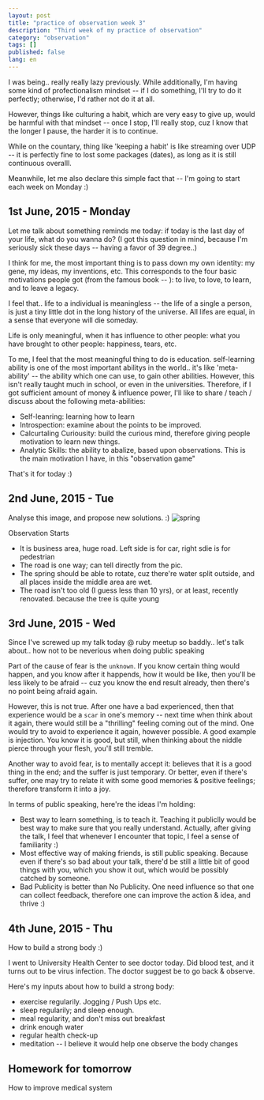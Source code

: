 ```yaml
---
layout: post
title: "practice of observation week 3"
description: "Third week of my practice of observation"
category: "observation"
tags: []
published: false
lang: en
---
```


I was being.. really really lazy previously. While additionally, I'm having some
kind of profectionalism mindset -- if I do something, I'll try to do it
perfectly; otherwise, I'd rather not do it at all.

However, things like culturing a habit, which are very easy to give up, would be
harmful with that mindset -- once I stop, I'll really stop, cuz I know that the
longer I pause, the harder it is to continue.

While on the countary, thing like 'keeping a habit' is like streaming over 
UDP -- it is perfectly fine to lost some packages (dates), as long as it is
still continuous overalll.

Meanwhile, let me also declare this simple fact that -- I'm going to start each
week on Monday :)

## 1st June, 2015 - Monday

Let me talk about something reminds me today: if today is the last day of your
life, what do you wanna do?  (I got this question in mind, because I'm seriously
sick these days -- having a favor of 39 degree..)

I think for me, the most important thing is to pass down my own identity: my
gene, my ideas, my inventions, etc. This corresponds to the four basic
motivations people got (from the famous book -- <The Seven Habits of Highly
Effective People>): to live, to love, to learn, and to leave a legacy.

I feel that.. life to a individual is meaningless -- the life of a single a
person, is just a tiny little dot in the long history of the universe. All lifes
are equal, in a sense that everyone will die someday.

Life is only meaningful, when it has influence to other people: what you have
brought to other people: happiness, tears, etc.

To me, I feel that the most meaningful thing to do is education. self-learning
ability is one of the most important abilitys in the world.. it's like
'meta-ability' -- the ability which one can use, to gain other abilities.
However, this isn't really taught much in school, or even in the universities.
Therefore, if I got sufficient amount of money & influence power, I'll like to
share / teach / discuss about the following meta-abilities:

- Self-leanring: learning how to learn
- Introspection: examine about the points to be improved.
- Calcurtaling Curiousity: build the curious mind, therefore giving people
  motivation to learn new things.
- Analytic Skills: the ability to abalize, based upon observations. This is the
  main motivation I have, in this "observation game"

That's it for today :)

## 2nd June, 2015 - Tue

Analyse this image, and propose new solutions. :)
![spring](https://dl.dropboxusercontent.com/u/108594727/spring.jpg)

Observation Starts

- It is business area, huge road. Left side is for car, right sdie is for
  pedestrian
- The road is one way; can tell directly from the pic.
- The spring should be able to rotate, cuz there're water split outside, and all
  places inside the middle area are wet.
- The road isn't too old (I guess less than 10 yrs), or at least, recently
  renovated. because the tree is quite young

## 3rd June, 2015 - Wed

Since I've screwed up my talk today @ ruby meetup so baddly.. let's talk about..
how not to be neverious when doing public speaking

Part of the cause of fear is the `unknown`. If you know certain thing would
happen, and you know after it happends, how it would be like, then you'll be 
less likely to be afraid -- cuz you know the end result already, then there's no
point being afraid again.

However, this is not true. After one have a bad experienced, then that
experience would be a `scar` in one's memory -- next time when think about it
again, there would still be a "thrilling" feeling coming out of the mind. One
would try to avoid to experience it again, however possible. A good example is
injection. You know it is good, but still, when thinking about the niddle pierce
through your flesh, you'll still tremble.

Another way to avoid fear, is to mentally accept it: believes that it is a good
thing in the end; and the suffer is just temporary. Or better, even if there's
suffer, one may try to relate it with some good memories & positive feelings;
therefore transform it into a joy.

In terms of public speaking, here're the ideas I'm holding:

- Best way to learn something, is to teach it. Teaching it publiclly would be
  best way to make sure that you really understand. Actually, after giving the
  talk, I feel that whenever I encounter that topic, I feel a sense of 
  familiarity :)
- Most effective way of making friends, is still public speaking. Because even
  if there's so bad about your talk, there'd be still a little bit of good
  things with you, which you show it out, which would be possibly catched by
  someone.
- Bad Publicity is better than No Publicity. One need influence so that one can
  collect feedback, therefore one can improve the action & idea, and thrive :)

## 4th June, 2015 - Thu
How to build a strong body :)

I went to University Health Center to see doctor today. Did blood test, and it
turns out to be virus infection. The doctor suggest be to go back & observe.

Here's my inputs about how to build a strong body:

- exercise regularily. Jogging / Push Ups etc.
- sleep regularily; and sleep enough.
- meal regularity, and don't miss out breakfast
- drink enough water
- regular health check-up
- meditation -- I believe it would help one observe the body changes

## Homework for tomorrow
How to improve medical system 
